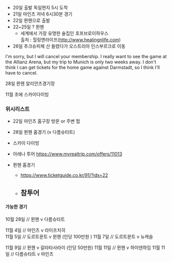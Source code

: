 
- 20일 출발 독일현지 5시 도착 
- 21일 마인츠 저녁 6시30분 경기 
- 22일 뮌헨으로 출발 
- 22~25일 ? 뮌헨
	- 세계에서 가장 유명한 술집인 호프브로이하우스  
	  출처 : 힐링앤라이프(http://www.healingnlife.com)
- 26일 추크슈피체 산 들렸다가 오스트리아 인스부르크로 이동


  
I'm sorry, but I will cancel your membership. I really want to see the game at the Allianz Arena, but my trip to Munich is only two weeks away. I don't think I can get tickets for the home game against Darmstadt, so I think I'll have to cancel.


28일 뮌헨 알리안츠경기장 


11월 초에 스카이다이빙 


### 위시리스트
- 22일 마인츠 홈구장 방문 or 주변 펍
- 28일 뮌헨 홈경기 (v 다름슈타트)
- 스카이 다이빙


- 아레나 투어 
  https://www.myrealtrip.com/offers/11013
- 뮌헨 홈경기 
	- https://www.ticketguide.co.kr/91/?idx=22
	- 참투어 
		- 

#### 가능한 경기
10월 28일 // 뮌헨 v 다름슈타트 


11월 4일   // 마인츠 v 라이프치히  
11월 5일   // 도르트문트 v 뮌헨 (인당 100만원 )
11월 7일   // 도르트문트 v 뉴캐슬 


11월 9일  // 뮌헨 v 갈라타사라이 (인당 50만원)
11월 11일 // 뮌헨 v 하이덴하임
11월 11일 // 다름슈타트 v 마인츠 





